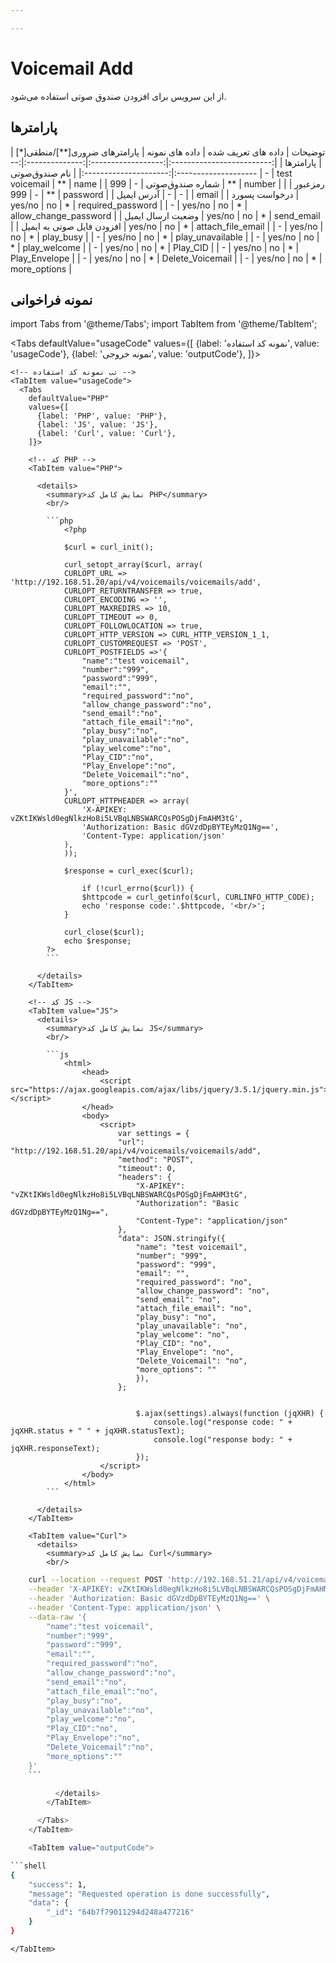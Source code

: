 ```yaml
---

---
```

# Voicemail Add

از این سرویس برای افزودن صندوق صوتی استفاده می‌شود.

## پارامتر‌ها
<div class="custom-table">
|          توضیحات          | داده های تعریف شده | داده های نمونه | پارامترهای ضروری[**]/منطقی[*] |       پارامترها       |
|:-------------------------:|:------------------:|:--------------:|:----------------------:|:---------------------:|
|       نام صندوق‌صوتی       |          -         | test voicemail |           **           |          name         |
|      شماره صندوق‌صوتی      |          -         |       999      |           **           |         number        |
|          رمزعبور          |          -         |       999      |           **           |        password       |
|         آدرس ایمیل        |          -         |        -       |                        |         email         |
|       درخواست پسورد       |       yes/no       |       no       |            *           |   required_password   |
|             -             |       yes/no       |       no       |            *           | allow_change_password |
|     وضعیت ارسال ایمیل     |       yes/no       |       no       |            *           |       send_email      |
| افزودن فایل صوتی به ایمیل |       yes/no       |       no       |            *           |   attach_file_email   |
|             -             |       yes/no       |       no       |            *           |       play_busy       |
|             -             |       yes/no       |       no       |            *           |    play_unavailable   |
|             -             |       yes/no       |       no       |            *           |      play_welcome     |
|             -             |       yes/no       |       no       |            *           |        Play_CID       |
|             -             |       yes/no       |       no       |            *           |     Play_Envelope     |
|             -             |       yes/no       |       no       |            *           |    Delete_Voicemail   |
|             -             |       yes/no       |       no       |            *           |      more_options     |
</div>


## نمونه فراخوانی

<!--  -->


import Tabs from '@theme/Tabs';
import TabItem from '@theme/TabItem';

  <Tabs
    defaultValue="usageCode"
    values={[
      {label: 'نمونه کد استفاده', value: 'usageCode'},
      {label: 'نمونه خروجی', value: 'outputCode'},
    ]}>

    <!-- تب نمونه کد استفاده -->
    <TabItem value="usageCode">
      <Tabs
        defaultValue="PHP"
        values={[
          {label: 'PHP', value: 'PHP'},
          {label: 'JS', value: 'JS'},
          {label: 'Curl', value: 'Curl'},
        ]}>

        <!-- کد PHP -->
        <TabItem value="PHP">
      
          <details>
            <summary>نمایش کامل کد PHP</summary>
            <br/>

			```php
				<?php

				$curl = curl_init();

				curl_setopt_array($curl, array(
				CURLOPT_URL => 'http://192.168.51.20/api/v4/voicemails/voicemails/add',
				CURLOPT_RETURNTRANSFER => true,
				CURLOPT_ENCODING => '',
				CURLOPT_MAXREDIRS => 10,
				CURLOPT_TIMEOUT => 0,
				CURLOPT_FOLLOWLOCATION => true,
				CURLOPT_HTTP_VERSION => CURL_HTTP_VERSION_1_1,
				CURLOPT_CUSTOMREQUEST => 'POST',
				CURLOPT_POSTFIELDS =>'{
					"name":"test voicemail",
					"number":"999",
					"password":"999",
					"email":"",
					"required_password":"no",
					"allow_change_password":"no",
					"send_email":"no",
					"attach_file_email":"no",
					"play_busy":"no",
					"play_unavailable":"no",
					"play_welcome":"no",
					"Play_CID":"no",
					"Play_Envelope":"no",
					"Delete_Voicemail":"no",
					"more_options":""
				}',
				CURLOPT_HTTPHEADER => array(
					'X-APIKEY: vZKtIKWsld0egNlkzHo8i5LVBqLNBSWARCQsPOSgDjFmAHM3tG',
					'Authorization: Basic dGVzdDpBYTEyMzQ1Ng==',
					'Content-Type: application/json'
				),
				));

				$response = curl_exec($curl);

					if (!curl_errno($curl)) {
					$httpcode = curl_getinfo($curl, CURLINFO_HTTP_CODE);
					echo 'response code:'.$httpcode, '<br/>';
				}

				curl_close($curl);
				echo $response;
			?>
			```

          </details>
        </TabItem>

        <!-- کد JS -->
        <TabItem value="JS">
          <details>
            <summary>نمایش کامل کد JS</summary>
            <br/>

			```js
				<html>
					<head>
						<script src="https://ajax.googleapis.com/ajax/libs/jquery/3.5.1/jquery.min.js"></script>
					</head>
					<body>
						<script>
							var settings = {
							"url": "http://192.168.51.20/api/v4/voicemails/voicemails/add",
							"method": "POST",
							"timeout": 0,
							"headers": {
								"X-APIKEY": "vZKtIKWsld0egNlkzHo8i5LVBqLNBSWARCQsPOSgDjFmAHM3tG",
								"Authorization": "Basic dGVzdDpBYTEyMzQ1Ng==",
								"Content-Type": "application/json"
							},
							"data": JSON.stringify({
								"name": "test voicemail",
								"number": "999",
								"password": "999",
								"email": "",
								"required_password": "no",
								"allow_change_password": "no",
								"send_email": "no",
								"attach_file_email": "no",
								"play_busy": "no",
								"play_unavailable": "no",
								"play_welcome": "no",
								"Play_CID": "no",
								"Play_Envelope": "no",
								"Delete_Voicemail": "no",
								"more_options": ""
								}),
							};


								$.ajax(settings).always(function (jqXHR) {
									console.log("response code: " + jqXHR.status + " " + jqXHR.statusText);
									console.log("response body: " + jqXHR.responseText);
								});
						</script>
					</body>
				</html>
			```

          </details>
        </TabItem>

        <TabItem value="Curl">
          <details>
            <summary>نمایش کامل کد Curl</summary>
            <br/>

```bash
	curl --location --request POST 'http://192.168.51.21/api/v4/voicemails/voicemails/add' \
	--header 'X-APIKEY: vZKtIKWsld0egNlkzHo8i5LVBqLNBSWARCQsPOSgDjFmAHM3tG' \
	--header 'Authorization: Basic dGVzdDpBYTEyMzQ1Ng==' \
	--header 'Content-Type: application/json' \
	--data-raw '{
		"name":"test voicemail",
		"number":"999",
		"password":"999",
		"email":"",
		"required_password":"no",
		"allow_change_password":"no",
		"send_email":"no",
		"attach_file_email":"no",
		"play_busy":"no",
		"play_unavailable":"no",
		"play_welcome":"no",
		"Play_CID":"no",
		"Play_Envelope":"no",
		"Delete_Voicemail":"no",
		"more_options":""
	}'
	```

          </details>
        </TabItem>

      </Tabs>
    </TabItem>

    <TabItem value="outputCode">

```shell
{
    "success": 1,
    "message": "Requested operation is done successfully",
    "data": {
        "_id": "64b7f79011294d248a477216"
    }
}
```
    </TabItem>

  </Tabs>
